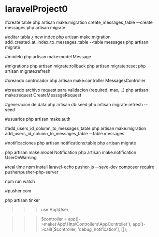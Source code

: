 # laravelProject0

#create table
php artisan make:migration create_messages_table --create messages
php artisan migrate

#editar tabla ¿ new index
php artisan make:migration add_created_at_index_to_messages_table --table messages
php artisan migrate

#modelo
php artisan make:model Message


#migrations
php artisan migrate:rollback
php artisan migrate:reset
php artisan migrate:refresh

#creando controlador
php artisan make:controller MessagesController

#creando archivo request para validacion (required, max, ..)
php artisan make:request CreateMessageRequest

#generacion de data
php artisan db:seed
php artisan migrate:refresh --seed

#usuarios
php artisan make:auth

#add_users_id_column_to_messages_table
php artisan make:migration add_users_id_column_to_messages_table --table messages



#notificaciones
php artisan notifications:table
php artisan migrate

php artisan make:model Notification
php artisan make:notification UserOnWarning

#real time 
npm install laravel-echo pusher-js --save-dev
composer require pusher/pusher-php-server


npm run watch



#pusher.com






php artisan tinker
>>> use App\User;

>>> $controller = app()->make('App\Http\Controllers\AppController');
>>> app()->call([$controller, 'debug_notification'], []);